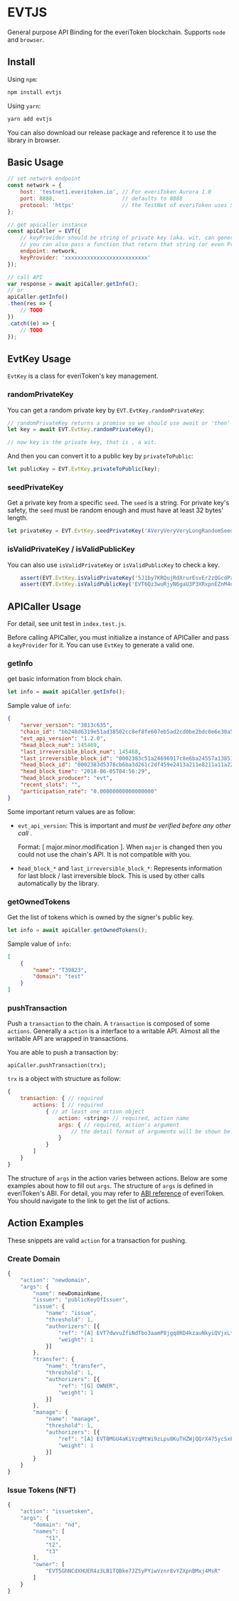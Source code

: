 # EVTJS

General purpose API Binding for the everiToken blockchain. Supports `node` and `browser`.

## Install
Using `npm`:

```bash
npm install evtjs
```

Using `yarn`:

```bash
yarn add evtjs
```

You can also download our release package and reference it to use the library in browser.

## Basic Usage
```js
// set network endpoint
const network = {
    host: 'testnet1.everitoken.io', // For everiToken Aurora 1.0
    port: 8888,                     // defaults to 8888
    protocol: 'https'               // the TestNet of everiToken uses SSL
};

// get apicaller instance
const apiCaller = EVT({
    // keyProvider should be string of private key (aka. wit, can generate from everiSigner)
    // you can also pass a function that return that string (or even Promise<string> for a async function)
    endpoint: network,
    keyProvider: 'xxxxxxxxxxxxxxxxxxxxxxxxxx' 
});

// call API
var response = await apiCaller.getInfo();
// or
apiCaller.getInfo()
.then(res => {
    // TODO
})
.catch((e) => {
    // TODO
});
```

## EvtKey Usage

`EvtKey` is a class for everiToken's key management. 

### randomPrivateKey

You can get a random private key by `EVT.EvtKey.randomPrivateKey`:

```js
// randomPrivateKey returns a promise so we should use await or 'then' 
let key = await EVT.EvtKey.randomPrivateKey();

// now key is the private key, that is , a wit.
```

And then you can convert it to a public key by `privateToPublic`:

```js
let publicKey = EVT.EvtKey.privateToPublic(key);
```

### seedPrivateKey

Get a private key from a specific `seed`. The `seed` is a string. For private key's safety, the `seed` must be random enough and must have at least 32 bytes' length.

```js
let privateKey = EVT.EvtKey.seedPrivateKey('AVeryVeryVeryLongRandomSeedHere');
```

### isValidPrivateKey / isValidPublicKey

You can also use `isValidPrivateKey` or `isValidPublicKey` to check a key.

```js
    assert(EVT.EvtKey.isValidPrivateKey('5J1by7KRQujRdXrurEsvEr2zQGcdPaMJRjewER6XsAR2eCcpt3D'), 'should be a valid private');
    assert(EVT.EvtKey.isValidPublicKey('EVT6Qz3wuRjyN6gaU3P3XRxpnEZnM4oPxortemaWDwFRvsv2FxgND'), 'should be a valid public');
```

## APICaller Usage

For detail, see unit test in `index.test.js`.

Before calling APICaller, you must initialize a instance of APICaller and pass a `keyProvider` for it. You can use `EvtKey` to generate a valid one.

### getInfo

get basic information from block chain.

```js
let info = await apiCaller.getInfo();
```

Sample value of `info`:

```json
{
    "server_version": "3813c635",
    "chain_id": "bb248d6319e51ad38502cc8ef8fe607eb5ad2cd0be2bdc0e6e30a506761b8636",
    "evt_api_version": "1.2.0",
    "head_block_num": 145469,
    "last_irreversible_block_num": 145468,
    "last_irreversible_block_id": "0002383c51a24696917c8e6ba24557a138510d7f73196d0b11d447fd7f4b6eb7",
    "head_block_id": "0002383d5378cb6ba3d261c2df459e2413a211e8211a11a22cd614b18a293bb5",
    "head_block_time": "2018-06-05T04:56:29",
    "head_block_producer": "evt",
    "recent_slots": "",
    "participation_rate": "0.00000000000000000"
}
```

Some important return values are as follow:

- `evt_api_version`: This is important and _must be verified before any other call_ . 
  
  Format: [ major.minor.modification ]. When `major` is changed then you could not use the chain's API. It is not compatible with you.

- `head_block_*` and `last_irreversible_block_*`: Represents information for last block / last irreversible block. This is used by other calls automatically by the library.

### getOwnedTokens

Get the list of tokens which is owned by the signer's public key.

```js
let info = await apiCaller.getOwnedTokens();
```

Sample value of `info`:

```json
[
    {
        "name": "T39823",
        "domain": "test"
    }
]
```

### pushTransaction

Push a `transaction` to the chain. A `transaction` is composed of some `actions`. Generally a `action` is a interface to a writable API. Almost all the writable API are wrapped in transactions.

You are able to push a transaction by:

```
apiCaller.pushTransaction(trx);
```

`trx` is a object with structure as follow:

```js
{
    transaction: { // required
        actions: [ // required
            { // at least one action object
                action: <string> // required, action name
                args: { // required, action's argument
                    // the detail format of arguments will be shown below
                }
            }
        ]
    }
}
```

The structure of `args` in the action varies between actions. Below are some examples about how to fill out `args`. The structure of `args` is defined in everiToken's ABI. For detail, you may refer to [ABI reference](https://github.com/everitoken/evt/blob/master/docs/ABI-References.md) of everiToken. You should navigate to the link to get the list of actions.

## Action Examples

These snippets are valid `action` for a transaction for pushing.

### Create Domain
```js
{
    "action": "newdomain",
    "args": {
        "name": newDomainName,
        "issuer": "publicKeyOfIssuer",
        "issue": {
            "name": "issue",
            "threshold": 1,
            "authorizers": [{
                "ref": "[A] EVT7dwvuZfiNdTbo3aamP8jgq8RD4kzauNkyiQVjxLtAhDHJm9joQ",
                "weight": 1
            }]
        },
        "transfer": {
            "name": "transfer",
            "threshold": 1,
            "authorizers": [{
                "ref": "[G] OWNER",
                "weight": 1
            }]
        },
        "manage": {
            "name": "manage",
            "threshold": 1,
            "authorizers": [{
                "ref": "[A] EVT8MGU4aKiVzqMtWi9zLpu8KuTHZWjQQrX475ycSxEkLd6aBpraX",
                "weight": 1
            }]
        }
    }
}
```

### Issue Tokens (NFT)

```js
{
    "action": "issuetoken",
    "args": {
        "domain": "nd",
        "names": [
            "t1",
            "t2",
            "t3"
        ],
        "owner": [
            "EVT5GhNCdXHUER4z3LB1TQBke7JZSyPYiwVznr8vYZXpnBMxj4MsR"
        ]
    }
}
```
